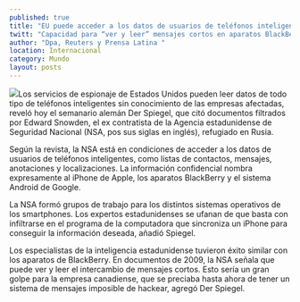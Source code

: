 ```yaml
---
published: true
title: "EU puede acceder a los datos de usuarios de teléfonos inteligentes: Der Spiegel"
twitt: "Capacidad para “ver y leer” mensajes cortos en aparatos BlackBerry, iPhone y con sistema Android"
author: "Dpa, Reuters y Prensa Latina "
location: Internacional
category: Mundo
layout: posts
---
```


![](http://i.imgur.com/cXaIWoDm.jpg)Los servicios de espionaje de Estados Unidos pueden leer datos de todo tipo de teléfonos inteligentes sin conocimiento de las empresas afectadas, reveló hoy el semanario alemán Der Spiegel, que citó documentos filtrados por Edward Snowden, el ex contratista de la Agencia estadunidense de Seguridad Nacional (NSA, pos sus siglas en inglés), refugiado en Rusia.

Según la revista, la NSA está en condiciones de acceder a los datos de usuarios de teléfonos inteligentes, como listas de contactos, mensajes, anotaciones y localizaciones. La información confidencial nombra expresamente al iPhone de Apple, los aparatos BlackBerry y el sistema Android de Google.

La NSA formó grupos de trabajo para los distintos sistemas operativos de los smartphones. Los expertos estadunidenses se ufanan de que basta con infiltrarse en el programa de la computadora que sincroniza un iPhone para conseguir la información deseada, añadió Spiegel.

Los especialistas de la inteligencia estadunidense tuvieron éxito similar con los aparatos de BlackBerry. En documentos de 2009, la NSA señala que puede ver y leer el intercambio de mensajes cortos. Esto sería un gran golpe para la empresa canadiense, que se preciaba hasta ahora de tener un sistema de mensajes imposible de hackear, agregó Der Spiegel.
